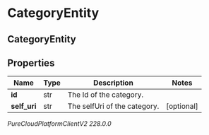# CategoryEntity

## CategoryEntity

## Properties

|Name | Type | Description | Notes|
|------------ | ------------- | ------------- | -------------|
| **id** | str | The Id of the category. | |
| **self_uri** | str | The selfUri of the category. | [optional] |



_PureCloudPlatformClientV2 228.0.0_

